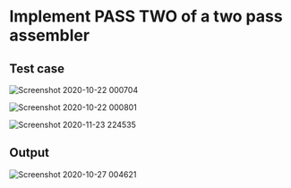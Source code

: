 # Implement PASS TWO of a two pass assembler

## Test case

![Screenshot 2020-10-22 000704](https://user-images.githubusercontent.com/36037989/96767887-c737b280-13fa-11eb-9183-419adfccd22a.png)

![Screenshot 2020-10-22 000801](https://user-images.githubusercontent.com/36037989/96767947-d61e6500-13fa-11eb-86d9-e477f65d9eea.png)

![Screenshot 2020-11-23 224535](https://user-images.githubusercontent.com/36037989/99993449-b2758280-2ddd-11eb-87c1-5bc55d5e7225.png)

## Output

![Screenshot 2020-10-27 004621](https://user-images.githubusercontent.com/36037989/99993688-0a13ee00-2dde-11eb-9873-a0ee57c32a8b.png)
